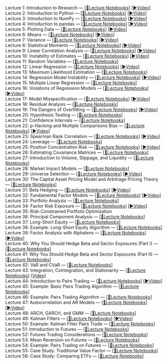 Lecture 1: Introduction to Research — [[📝Lecture Notebooks](https://github.com/quantopian/research_public/tree/master/notebooks/lectures/Introduction_to_Research)] [[▶️Video](https://www.youtube.com/watch?v=W-TlWzwM208)]\
Lecture 2: Introduction to Python — [[📝Lecture Notebooks](https://github.com/quantopian/research_public/tree/master/notebooks/lectures/Introduction_to_Python)] [[▶️Video](https://www.youtube.com/watch?v=bQUWLkKzpxE)]\
Lecture 3: Introduction to NumPy — [[📝Lecture Notebooks](https://github.com/quantopian/research_public/tree/master/notebooks/lectures/Introduction_to_NumPy)] [[▶️Video](https://www.youtube.com/watch?v=48RqKyD6fas)]\
Lecture 4: Introduction to pandas — [[📝Lecture Notebooks](https://github.com/quantopian/research_public/tree/master/notebooks/lectures/Introduction_to_Pandas)] [[▶️Video](https://www.youtube.com/watch?v=pAkEuv1lj08)]\
Lecture 5: Plotting Data — [[📝Lecture Notebooks](https://github.com/quantopian/research_public/tree/master/notebooks/lectures/Plotting_Data)] [[▶️Video](https://www.youtube.com/watch?v=nKq_wz3Qk8w)]\
Lecture 6: Means — [[📝Lecture Notebooks](https://github.com/quantopian/research_public/tree/master/notebooks/lectures/Means)] [[▶️Video](https://www.youtube.com/watch?v=XYbsBsRtCjw)]\
Lecture 7: Variance — [[📝Lecture Notebooks](https://github.com/quantopian/research_public/tree/master/notebooks/lectures/Variance)] [[▶️Video](https://www.youtube.com/watch?v=0AWY0odmjSs)]\
Lecture 8: Statistical Moments — [[📝Lecture Notebooks](https://github.com/quantopian/research_public/tree/master/notebooks/lectures/Statistical_Moments)] [[▶️Video](https://www.youtube.com/watch?v=mkVA_xUWDI0)]\
Lecture 9: Linear Correlation Analysis — [[📝Lecture Notebooks](https://github.com/quantopian/research_public/tree/master/notebooks/lectures/Linear_Correlation_Analysis)] [[▶️Video](https://www.youtube.com/watch?v=GM76JkrVmRk?t=2m6s)]\
Lecture 10: Instability of Estimates — [[📝Lecture Notebooks](https://github.com/quantopian/research_public/tree/master/notebooks/lectures/Instability_of_Estimates)] [[▶️Video](https://www.youtube.com/watch?v=2pbu3_6lF40)]\
Lecture 11: Random Variables — [[📝Lecture Notebooks](https://github.com/quantopian/research_public/tree/master/notebooks/lectures/Random_Variables)]\
Lecture 12: Linear Regression — [[📝Lecture Notebooks](https://github.com/quantopian/research_public/tree/master/notebooks/lectures/Linear_Regression)] [[▶️Video](https://www.youtube.com/watch?v=Af0l3TQJ3h8?t=3m36s)]\
Lecture 13: Maximum Likelihood Estimation — [[📝Lecture Notebooks](https://github.com/quantopian/research_public/tree/master/notebooks/lectures/Maximum_Likelihood_Estimation)]\
Lecture 14: Regression Model Instability — [[📝Lecture Notebooks](https://github.com/quantopian/research_public/tree/master/notebooks/lectures/Regression_Model_Instability)] [[▶️Video](https://www.youtube.com/watch?v=HMQ34PfhzGE)]\
Lecture 15: Multiple Linear Regression — [[📝Lecture Notebooks](https://github.com/quantopian/research_public/tree/master/notebooks/lectures/Multiple_Linear_Regression)]\
Lecture 16: Violations of Regression Models — [[📝Lecture Notebooks](https://github.com/quantopian/research_public/tree/master/notebooks/lectures/Violations_of_Regression_Models)] [[▶️Video](https://www.youtube.com/watch?v=xM94MRs8U3M)]\
Lecture 17: Model Misspecification — [[📝Lecture Notebooks](https://github.com/quantopian/research_public/tree/master/notebooks/lectures/Model_Misspecification)] [[▶️Video](https://www.youtube.com/watch?v=t4peS8Ak-sY)]\
Lecture 18: Residual Analysis — [[📝Lecture Notebooks](https://github.com/quantopian/research_public/tree/master/notebooks/lectures/Residuals_Analysis)]\
Lecture 19: The Dangers of Overfitting — [[📝Lecture Notebooks](https://github.com/quantopian/research_public/tree/master/notebooks/lectures/The_Dangers_of_Overfitting)] [[▶️Video](https://www.youtube.com/watch?v=KNCgvjyKrcw)]\
Lecture 20: Hypothesis Testing — [[📝Lecture Notebooks](https://github.com/quantopian/research_public/tree/master/notebooks/lectures/Hypothesis_Testing)]\
Lecture 21: Confidence Intervals — [[📝Lecture Notebooks](https://github.com/quantopian/research_public/tree/master/notebooks/lectures/Confidence_Intervals)]\
Lecture 22: p-Hacking and Multiple Comparisons Bias — [[📝Lecture Notebooks](https://github.com/quantopian/research_public/tree/master/notebooks/lectures/p-Hacking_and_Multiple_Comparisons_Bias)] [[▶️Video](https://www.youtube.com/watch?v=YiDfbYtgUPc)]\
Lecture 23: Spearman Rank Correlation — [[📝Lecture Notebooks](https://github.com/quantopian/research_public/tree/master/notebooks/lectures/Spearman_Rank_Correlation)] [[▶️Video](https://www.youtube.com/watch?v=GM76JkrVmRk?t=25m51s)]\
Lecture 24: Leverage — [[📝Lecture Notebooks](https://github.com/quantopian/research_public/tree/master/notebooks/lectures/Leverage)]\
Lecture 25: Position Concentration Risk — [[📝Lecture Notebooks](https://github.com/quantopian/research_public/tree/master/notebooks/lectures/Position_Concentration_Risk)] [[▶️Video](https://www.youtube.com/watch?v=I1z7B2_FarQ)]\
Lecture 26: Estimating Covariance Matrices — [[📝Lecture Notebooks](https://github.com/quantopian/research_public/tree/master/notebooks/lectures/Estimating_Covariance_Matrices)]\
Lecture 27: Introduction to Volume, Slippage, and Liquidity — [[📝Lecture Notebooks](https://github.com/quantopian/research_public/tree/master/notebooks/lectures/Introduction_to_Volume_Slippage_and_Liquidity)]\
Lecture 28: Market Impact Models — [[📝Lecture Notebooks](https://github.com/quantopian/research_public/tree/master/notebooks/lectures/Market_Impact_Model)]\
Lecture 29: Universe Selection — [[📝Lecture Notebooks](https://github.com/quantopian/research_public/tree/master/notebooks/lectures/Universe_Selection)] [[▶️Video](https://www.youtube.com/watch?v=oa5RhuHVbH0)]\
Lecture 30: The Capital Asset Pricing Model and Arbitrage Pricing Theory — [[📝Lecture Notebooks](https://github.com/quantopian/research_public/tree/master/notebooks/lectures/CAPM_and_Arbitrage_Pricing_Theory)]\
Lecture 31: Beta Hedging — [[📝Lecture Notebooks](https://github.com/quantopian/research_public/tree/master/notebooks/lectures/Beta_Hedging)] [[▶️Video](https://www.youtube.com/watch?v=Af0l3TQJ3h8?t=22m14s)]\
Lecture 32: Fundamental Factor Models — [[📝Lecture Notebooks](https://github.com/quantopian/research_public/tree/master/notebooks/lectures/Fundamental_Factor_Models)] [[▶️Video](https://www.youtube.com/watch?v=P16zDtf0CE0)]\
Lecture 33: Portfolio Analysis — [[📝Lecture Notebooks](https://github.com/quantopian/research_public/tree/master/notebooks/lectures/Portfolio_Analysis)]\
Lecture 34: Factor Risk Exposure — [[📝Lecture Notebooks](https://github.com/quantopian/research_public/tree/master/notebooks/lectures/Factor_Risk_Exposure)] [[▶️Video](https://www.youtube.com/watch?v=Ep8Y5JfQoRg)]\
Lecture 35: Risk-Constrained Portfolio Optimization\
Lecture 36: Principal Component Analysis — [[📝Lecture Notebooks](https://github.com/quantopian/research_public/tree/master/notebooks/lectures/PCA)]\
Lecture 37: Long-Short Equity — [[📝Lecture Notebooks](https://github.com/quantopian/research_public/tree/master/notebooks/lectures/Long-Short_Equity)]\
Lecture 38: Example: Long-Short Equity Algorithm — [[📝Lecture Notebooks](https://github.com/quantopian/research_public/tree/master/notebooks/lectures/Long-Short_Equity)]\
Lecture 39: Factor Analysis with Alphalens — [[📝Lecture Notebooks](https://github.com/quantopian/research_public/tree/master/notebooks/lectures/Factor_Analysis)] [[▶️Video](https://www.youtube.com/watch?v=v5IYcBxMDYE)]\
Lecture 40: Why You Should Hedge Beta and Sector Exposures (Part I) — [[📝Lecture Notebooks](https://github.com/quantopian/research_public/tree/master/notebooks/lectures/Why_Hedge_I)]\
Lecture 41: Why You Should Hedge Beta and Sector Exposures (Part II) — [[📝Lecture Notebooks](https://github.com/quantopian/research_public/tree/master/notebooks/lectures/Why_Hedge_II)]\
Lecture 42: VaR and CVaR — [[📝Lecture Notebooks](https://github.com/quantopian/research_public/tree/master/notebooks/lectures/VaR_and_CVaR)]\
Lecture 43: Integration, Cointegration, and Stationarity — [[📝Lecture Notebooks](https://github.com/quantopian/research_public/tree/master/notebooks/lectures/Integration_Cointegration_and_Stationarity)] [[Video](https://www.youtube.com/watch?v=Pn_RiDbK82M)]\
Lecture 44: Introduction to Pairs Trading — [[📝Lecture Notebooks](https://github.com/quantopian/research_public/tree/master/notebooks/lectures/Introduction_to_Pairs_Trading)] [[▶️Video](https://www.youtube.com/watch?v=JTucMRYMOyY)]\
Lecture 45: Example: Basic Pairs Trading Algorithm — [[📝Lecture Notebooks](https://github.com/quantopian/research_public/tree/master/notebooks/lectures/Introduction_to_Pairs_Trading)]\
Lecture 46: Example: Pairs Trading Algorithm — [[📝Lecture Notebooks](https://github.com/quantopian/research_public/tree/master/notebooks/lectures/Introduction_to_Pairs_Trading)]\
Lecture 47: Autocorrelation and AR Models — [[📝Lecture Notebooks](https://github.com/quantopian/research_public/tree/master/notebooks/lectures/Autocorrelation_and_AR_Models)] [[▶️Video](https://www.youtube.com/watch?v=fnrSZvla51Y)]\
Lecture 48: ARCH, GARCH, and GMM — [[📝Lecture Notebooks](https://github.com/quantopian/research_public/tree/master/notebooks/lectures/ARCH_GARCH_and_GMM)]\
Lecture 49: Kalman Filters — [[📝Lecture Notebooks](https://github.com/quantopian/research_public/tree/master/notebooks/lectures/Kalman_Filters)] [[▶️Video](https://www.youtube.com/watch?v=RxIdLu18SsE)]\
Lecture 50: Example: Kalman Filter Pairs Trade — [[📝Lecture Notebooks](https://github.com/quantopian/research_public/tree/master/notebooks/lectures/Kalman_Filters)]\
Lecture 51: Introduction to Futures — [[📝Lecture Notebooks](https://github.com/quantopian/research_public/tree/master/notebooks/lectures/Introduction_to_Futures)]\
Lecture 52: Futures Trading Considerations — [[📝Lecture Notebooks](https://github.com/quantopian/research_public/tree/master/notebooks/lectures/Futures_Trading_Considerations)]\
Lecture 53: Mean Reversion on Futures — [[📝Lecture Notebooks](https://github.com/quantopian/research_public/tree/master/notebooks/lectures/Mean_Reversion_on_Futures)]\
Lecture 54: Example: Pairs Trading on Futures — [[📝Lecture Notebooks](https://github.com/quantopian/research_public/tree/master/notebooks/lectures/Introduction_to_Pairs_Trading)]\
Lecture 55: Case Study: Traditional Value Factor — [[📝Lecture Notebooks](https://github.com/quantopian/research_public/tree/master/notebooks/lectures/Case_Study_Traditional_Value_Factor)]\
Lecture 56: Case Study: Comparing ETFs — [[📝Lecture Notebooks](https://github.com/quantopian/research_public/tree/master/notebooks/lectures/Case_Study_Comparing_ETFs)]